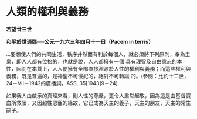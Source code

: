 # 人類的權利與義務


**若望廿三世**

**和平於世通牒──公元一九六三年四月十一日（Pacem in terris）**





…要想使人們的共同生活，秩序井然而有利於每個人，就必須將下列原則，奉為圭臬，即人人都有位格的，也就是說，人人都擁有一個
具有理智及自由意志的本性，因而在本質上，人人便擁有全部直接淵源於人性的權利與義務；而這些權利與義務，既是普遍的，是神聖不可侵犯的，絕對不可轉讓
的。(參閱：比約十二世，24－VII－1942的廣播詞，ASS, 35[1943]9－24)

如果我人由啟示的真理來看，則人性的尊嚴，更令人肅然起敬，因為這是由基督寶血所救贖，又因超性恩寵的緣故，它已成為天主的義子，天主的朋友，天主的常生嗣子。

